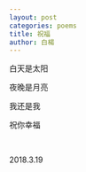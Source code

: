 ```yaml
---
layout: post
categories: poems
title: 祝福
author: 白楊
---
```


白天是太阳

夜晚是月亮

我还是我

祝你幸福

&nbsp;

2018.3.19

